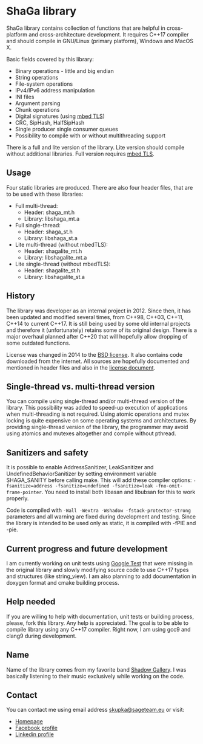 # ShaGa library
ShaGa library contains collection of functions that are helpful in cross-platform and cross-architecture development. It requires C++17 compiler and should compile in
GNU/Linux (primary platform), Windows and MacOS X.

Basic fields covered by this library:
* Binary operations - little and big endian
* String operations
* File-system operations
* IPv4/IPv6 address manipulation
* INI files
* Argument parsing
* Chunk operations
* Digital signatures (using [mbed TLS](https://tls.mbed.org/))
* CRC, SipHash, HalfSipHash
* Single producer single consumer queues
* Possibility to compile with or without multithreading support

There is a full and lite version of the library. Lite version should compile without additional libraries. Full version requires [mbed TLS](https://tls.mbed.org/).

## Usage
Four static libraries are produced. There are also four header files, that are to be used with these libraries:
* Full multi-thread:
	- Header: shaga_mt.h
	- Library: libshaga_mt.a
* Full single-thread:
	- Header: shaga_st.h
	- Library: libshaga_st.a
* Lite multi-thread (without mbedTLS):
	- Header: shagalite_mt.h
	- Library: libshagalite_mt.a
* Lite single-thread (without mbedTLS):
	- Header: shagalite_st.h
	- Library: libshagalite_st.a

## History
The library was developer as an internal project in 2012. Since then, it has been updated and modified several times, from C++98, C++03, C++11, C++14 to current C++17.
It is still being used by some old internal projects and therefore it (unfortunately) retains some of its original design. There is a major overhaul planned after C++20 that
will hopefully allow dropping of some outdated functions.

License was changed in 2014 to the [BSD license](LICENSE.md). It also contains code downloaded from the internet. All sources are hopefully documented and mentioned in header
files and also in the [license document](LICENSE.md).

## Single-thread vs. multi-thread version
You can compile using single-thread and/or multi-thread version of the library. This possibility was added to speed-up execution of applications when multi-threading
is not required. Using atomic operations and mutex locking is quite expensive on some operating systems and architectures. By providing single-thread version of the library,
the programmer may avoid using atomics and mutexes altogether and compile without pthread.

## Sanitizers and safety
It is possible to enable AddressSanitizer, LeakSanitizer and UndefinedBehaviorSanitizer by setting environment variable SHAGA_SANITY before calling make. This will add
these compiler options: `-fsanitize=address -fsanitize=undefined -fsanitize=leak -fno-omit-frame-pointer`. You need to install both libasan and libubsan for this to work
properly.

Code is compiled with `-Wall -Wextra -Wshadow -fstack-protector-strong` parameters and all warning are fixed during development and testing.
Since the library is intended to be used only as static, it is compiled with -fPIE and -pie.

## Current progress and future development
I am currently working on unit tests using [Google Test](https://github.com/google/googletest) that were missing in the original library and slowly modifying
source code to use C++17 types and structures (like string_view). I am also planning to add documentation in doxygen format and cmake building process.

## Help needed
If you are willing to help with documentation, unit tests or building process, please, fork this library. Any help is appreciated.
The goal is to be able to compile library using any C++17 compiler. Right now, I am using gcc9 and clang9 during development.

## Name
Name of the library comes from my favorite band [Shadow Gallery]( https://en.wikipedia.org/wiki/Shadow_Gallery).
I was basically listening to their music exclusively while working on the code.

## Contact
You can contact me using email address skupka@sageteam.eu or visit:
* [Homepage](https://www.bwpow.eu/)
* [Facebook profile](https://www.facebook.com/bwpow)
* [Linkedin profile](https://www.linkedin.com/in/kupka)
